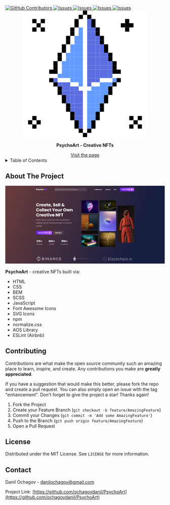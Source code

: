 <!-- --------STATS-------- -->
<a href="https://github.com/ochagovdanil/PsychoArt/graphs/contributors">
	<img alt="GitHub Contributors" src="https://img.shields.io/github/contributors/ochagovdanil/PsychoArt.svg" />
</a>
<a href="https://github.com/ochagovdanil/PsychoArt/network/members">
	<img alt="Issues" src="https://img.shields.io/github/forks/ochagovdanil/PsychoArt.svg" />
</a>
<a href="https://github.com/ochagovdanil/PsychoArt/stargazers">
	<img alt="Issues" src="https://img.shields.io/github/stars/ochagovdanil/PsychoArt.svg" />
</a>
<a href="https://github.com/ochagovdanil/PsychoArt/issues">
	<img alt="Issues" src="https://img.shields.io/github/issues/ochagovdanil/PsychoArt.svg" />
</a>
<a href="https://opensource.org/licenses/MIT">
	<img alt="Issues" src="https://img.shields.io/badge/License-MIT-yellow.svg" />
</a>

<!-- --------LOGO-------- -->
<br />
<div align="center">
	<img src="favicon.svg" alt="Logo" />
	<p><strong>PsychoArt - Creative NFTs</strong></p>
	<a href="https://ochagovdanil.github.io/PsychoArt/" target="_blank">Visit the page</a>
</div>

<!-- --------TABLE OF CONTENTS-------- -->
<details>
  <summary>Table of Contents</summary>
  <ol>
    <li>
      <a href="#about-the-project">About The Project</a>
    </li>
    <li><a href="#contributing">Contributing</a></li>
    <li><a href="#license">License</a></li>
    <li><a href="#contact">Contact</a></li>
  </ol>
</details>

<!-- --------ABOUT THE PROJECT-------- -->

## About The Project

<div align="center">
	<img src="assets/preview.jpg" alt="Preview" />
</div>
<p><strong>PsychoArt</strong> - creative NFTs built via:</p>
<ul>
	<li>HTML</li>
	<li>CSS</li>
	<li>BEM</li>
	<li>SCSS</li>
	<li>JavaScript</li>
	<li>Font Awesome Icons</li>
	<li>SVG Icons</li>
	<li>npm</li>
	<li>normalize.css</li>
	<li>AOS Library</li>
	<li>ESLint (Airbnb)</li>
</ul>

<!-- --------CONTRIBUTING-------- -->

## Contributing

Contributions are what make the open source community such an amazing place to learn, inspire, and create. Any contributions you make are **greatly appreciated**.

If you have a suggestion that would make this better, please fork the repo and create a pull request. You can also simply open an issue with the tag "enhancement".
Don't forget to give the project a star! Thanks again!

1. Fork the Project
2. Create your Feature Branch (`git checkout -b feature/AmazingFeature`)
3. Commit your Changes (`git commit -m 'Add some AmazingFeature'`)
4. Push to the Branch (`git push origin feature/AmazingFeature`)
5. Open a Pull Request

<!-- --------LICENSE-------- -->

## License

Distributed under the MIT License. See `LICENSE` for more information.

<!-- --------CONTACT-------- -->

## Contact

Danil Ochagov - danilochagov@gmail.com

Project Link: [https://github.com/ochagovdanil/PsychoArt](https://github.com/ochagovdanil/PsychoArt)
